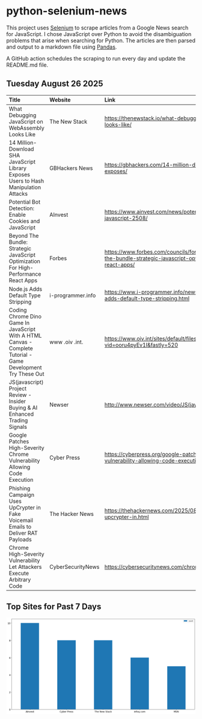 # python-selenium-news

This project uses [Selenium](https://www.seleniumhq.org/) to scrape articles from a Google News search for JavaScript.
I chose JavaScript over Python to avoid the disambiguation problems that arise when searching for Python.
The articles are then parsed and output to a markdown file using [Pandas](https://pandas.pydata.org/).

A GitHub action schedules the scraping to run every day and update the README.md file.

## Tuesday August 26 2025


| Title                                                                                                         | Website           | Link                                                                                                                                              |
|:--------------------------------------------------------------------------------------------------------------|:------------------|:--------------------------------------------------------------------------------------------------------------------------------------------------|
| What Debugging JavaScript on WebAssembly Looks Like                                                           | The New Stack     | https://thenewstack.io/what-debugging-javascript-on-webassembly-looks-like/                                                                       |
| 14 Million-Download SHA JavaScript Library Exposes Users to Hash Manipulation Attacks                         | GBHackers News    | https://gbhackers.com/14-million-download-sha-javascript-library-exposes/                                                                         |
| Potential Bot Detection: Enable Cookies and JavaScript                                                        | AInvest           | https://www.ainvest.com/news/potential-bot-detection-enable-cookies-javascript-2508/                                                              |
| Beyond The Bundle: Strategic JavaScript Optimization For High-Performance React Apps                          | Forbes            | https://www.forbes.com/councils/forbestechcouncil/2025/08/25/beyond-the-bundle-strategic-javascript-optimization-for-high-performance-react-apps/ |
| Node.js Adds Default Type Stripping                                                                           | i-programmer.info | https://www.i-programmer.info/news/167-javascript/18264-nodejs-adds-default-type-stripping.html                                                   |
| Coding Chrome Dino Game In JavaScript With A HTML Canvas - Complete Tutorial - Game Development Try These Out | www .oiv .int.    | https://www.oiv.int/sites/default/files/webform/registration_form/_sid_/?vid=ooru4pyEv1I&fastly=520                                               |
| JS(javascript) Project Review - Insider Buying & AI Enhanced Trading Signals                                  | Newser            | http://www.newser.com/video/JS(javascript)-Project-Review                                                                                         |
| Google Patches High-Severity Chrome Vulnerability Allowing Code Execution                                     | Cyber Press       | https://cyberpress.org/google-patches-high-severity-chrome-vulnerability-allowing-code-execution/?amp=1                                           |
| Phishing Campaign Uses UpCrypter in Fake Voicemail Emails to Deliver RAT Payloads                             | The Hacker News   | https://thehackernews.com/2025/08/phishing-campaign-uses-upcrypter-in.html                                                                        |
| Chrome High-Severity Vulnerability Let Attackers Execute Arbitrary Code                                       | CyberSecurityNews | https://cybersecuritynews.com/chrome-high-severity-vulnerability/                                                                                 |
## Top Sites for Past 7 Days

![Graph of Top Sites](https://raw.githubusercontent.com/dan-mba/python-selenium-news/main/last-week.png)
